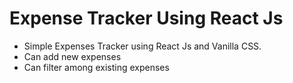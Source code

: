 # Expense Tracker Using React Js

- Simple Expenses Tracker using React Js and Vanilla CSS.
- Can add new expenses 
- Can filter among existing expenses
